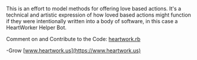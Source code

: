 This is an effort to model methods for offering love based actions.
It's a technical and artistic expression of how loved based actions might function if they were intentionally written into a body of software, in this case a HeartWorker Helper Bot.

Comment on and Contribute to the Code:
[heartwork.rb](https://github.com/rolandobrown/heartwork/blob/master/heartwork.rb)

-Grow
[www.heartwork.us](https://www.heartwork.us)
